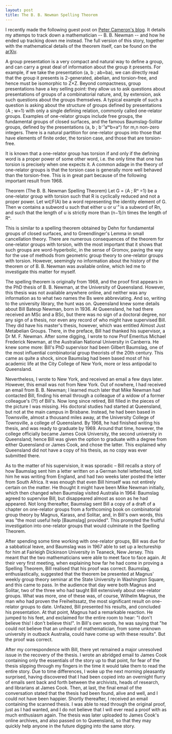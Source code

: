 ```yaml
---
layout: post
title: The B. B. Newman Spelling Theorem
---
```

I recently made the following guest post on [Peter Cameron's blog](https://cameroncounts.wordpress.com/2020/04/06/the-b-b-newman-spelling-theorem/). It details my attemps to track down a mathematician -- B. B. Newman -- and how he ended up tracking down me instead. The full version of this story, together with the mathematical details of the theorem itself, can be found on the [arXiv](https://arxiv.org/abs/2004.01484).

A group presentation is a very compact and natural way to define a group, and can carry a great deal of information about the group it presents. For example, if we take the presentation ⟨a, b ; ab=ba⟩, we can directly read that the group it presents is 2-generated, abelian, and torsion-free, and hence must be isomorphic to Z×Z. Beyond compactness, group presentations have a key selling point: they allow us to ask questions about presentations of groups of a combinatorial nature, and, by extension, ask such questions about the groups themselves. A typical example of such a question is asking about the structure of groups defined by presentations ⟨A ; w=1⟩ with only a single defining relation, commonly called one-relator groups. Examples of one-relator groups include free groups, the fundamental groups of closed surfaces, and the famous Baumslag-Solitar groups, defined by the presentations ⟨a, b ; b⁻¹aᵐb=aⁿ⟩ for m,n non-zero integers. There is a natural partition for one-relator groups into those that have elements of finite order, the torsion case, and those that are torsion-free.

It is known that a one-relator group has torsion if and only if the defining word is a proper power of some other word, i.e. the only time that one has torsion is precisely when one expects it. A common adage in the theory of one-relator groups is that the torsion case is generally more well behaved than the torsion-free. This is in great part because of the following important result from 1968.

Theorem (The B. B. Newman Spelling Theorem) Let G = ⟨A ; Rⁿ =1⟩ be a one-relator group with torsion such that R is cyclically reduced and not a proper power. Let w∈F(A) be a word representing the identity element of G. Then w contains a subword u such that either u or u⁻¹ is a subword of Rn, and such that the length of u is strictly more than (n−1)/n times the length of Rⁿ.

This is similar to a spelling theorem obtained by Dehn for fundamental groups of closed surfaces, and to Greendlinger's Lemma in small cancellation theory. There are numerous consequences of the theorem for one-relator groups with torsion, with the most important that it shows that such groups are word-hyperbolic, in the sense of Gromov, paving the way for the use of methods from geometric group theory to one-relator groups with torsion. However, seemingly no information about the history of the theorem or of B. B. Newman was available online, which led me to investigate this matter for myself.

The spelling theorem is originally from 1968, and the proof first appears in the PhD thesis of B. B. Newman, at the University of Queensland. However, this thesis was not available anywhere online, and neither was any information as to what two names the Bs were abbreviating. And so, writing to the university library, the hunt was on. Queensland knew some details about Bill Bateup Newman, born in 1936. At Queensland, he had there received an MSc and a BSc, but there was no sign of a doctoral degree, nor any sign of a thesis, nor even any record of who might have supervised Bill. They did have his master's thesis, however, which was entitled Almost Just Metabelian Groups. There, in the preface, Bill had thanked his supervisor, a Dr M. F. Newman. After some digging, I wrote to now Prof Emeritus Michael Frederick Newman, at the Australian National University in Canberra. He knew some more: Bill's PhD supervisor had been Gilbert Baumslag, one of the most influential combinatorial group theorists of the 20th century. This came as quite a shock, since Baumslag had been based most of his academic life at the City College of New York, more or less antipodal to Queensland.

Nevertheless, I wrote to New York, and received an email a few days later. However, this email was not from New York. Out of nowhere, I had received an email from B. B. Newman; I learned much later that Mike Newman had contacted Bill, finding his email through a colleague of a widow of a former colleague's (?!) of Bill's. Now long since retired, Bill filled in the pieces of the picture I was missing. His doctoral studies had started at Queensland, but not at the main campus in Brisbane. Instead, he had been based in Townsville, almost a thousand miles away, at the University College of Townsville, a college of Queensland. By 1968, he had finished writing his thesis, and was ready to graduate by 1969. Around that time, however, the college officially became James Cook University, the second university in Queensland; hence Bill was given the option to graduate with a degree from either Queensland or James Cook, and chose the latter. This explained why Queensland did not have a copy of his thesis, as no copy was ever submitted there.

As to the matter of his supervision, it was sporadic – Bill recalls a story of how Baumslag sent him a letter written on a German hotel letterhead, told him he was writing from England, and had two weeks later posted the letter from South Africa. It was enough that even Bill himself was not entirely certain on the matter. He thought it might have been Mike Newman initially, which then changed when Baumslag visited Australia in 1964: Baumslag agreed to supervise Bill, but disappeared almost as soon as he had appeared. Not long thereafter, Baumslag sent Bill a copy of a draft of a chapter on one-relator groups from a forthcoming book on combinatorial group theory by Magnus, Karass, and Solitar, and, in Bill's own words, this was "the most useful help [Baumslag] provided". This prompted the fruitful investigation into one-relator groups that would culminate in the Spelling Theorem.

After spending some time working with one-relator groups, Bill was due for a sabbatical leave, and Baumslag was in 1967 able to set up a lectureship for him at Fairleigh Dickinson University in Teaneck, New Jersey. This meant that the two mathematicians were able to meet face to face again. At their very first meeting, when explaining how far he had come in proving a Spelling Theorem, Bill realised that his proof was correct. Baumslag, enthusiastically, suggested that the theorem be presented at Magnus' weekly group theory seminar at the State University in Washington Square, and this came to pass. In the audience that day were both Magnus and Solitar, two of the three who had taught Bill extensively about one-relator groups. What was more, one of these was, of course, Wilhelm Magnus, the man who had proven the Freiheitssatz, the most significant result on one-relator groups to date. Unfazed, Bill presented his results, and concluded his presentation. At that point, Magnus had a remarkable reaction. He jumped to his feet, and exclaimed for the entire room to hear: "I don't believe this! I don't believe this!". In Bill's own words, he was saying that "he could not believe that an unheard of mathematician, from some unknown university in outback Australia, could have come up with these results". But the proof was correct.

After my correspondence with Bill, there yet remained a major unresolved issue in the recovery of the thesis. I wrote an abridged email to James Cook containing only the essentials of the story up to that point, for fear of the thesis slipping through my fingers in the time it would take them to read the entire story. Due to time differences, I woke up the next morning pleasantly surprised, having discovered that I had been copied into an overnight flurry of emails sent back and forth between the archivists, heads of research, and librarians at James Cook. Then, at last, the final email of the conversation stated that the thesis had been found, alive and well, and I could not have been happier. Shortly thereafter, I received an email containing the scanned thesis. I was able to read through the original proof, just as I had wanted, and I do not believe that I will ever read a proof with as much enthusiasm again. The thesis was later uploaded to James Cook's online archives, and also passed on to Queensland, so that they may quickly help anyone in the future digging into the same story.
